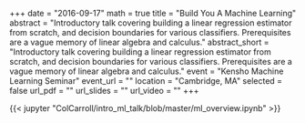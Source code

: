 +++
date = "2016-09-17"
math = true
title = "Build You A Machine Learning"
abstract = "Introductory talk covering building a linear regression estimator from scratch, and decision boundaries for various classifiers. Prerequisites are a vague memory of linear algebra and calculus."
abstract_short = "Introductory talk covering building a linear regression estimator from scratch, and decision boundaries for various classifiers. Prerequisites are a vague memory of linear algebra and calculus."
event = "Kensho Machine Learning Seminar"
event_url = ""
location = "Cambridge, MA"
selected = false
url_pdf = ""
url_slides = ""
url_video = ""
+++

{{< jupyter "ColCarroll/intro_ml_talk/blob/master/ml_overview.ipynb" >}}

